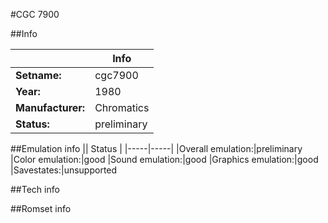 #CGC 7900

##Info

||Info|
|-----|-----|
|**Setname:**|cgc7900
|**Year:**|1980
|**Manufacturer:**|Chromatics
|**Status:**|preliminary

##Emulation info
|| Status |
|-----|-----|
|Overall emulation:|preliminary
|Color emulation:|good
|Sound emulation:|good
|Graphics emulation:|good
|Savestates:|unsupported

##Tech info

##Romset info

<!--- START OF EDITED COMMENT DO NOT TOUCH TEXT ABOVE-->
